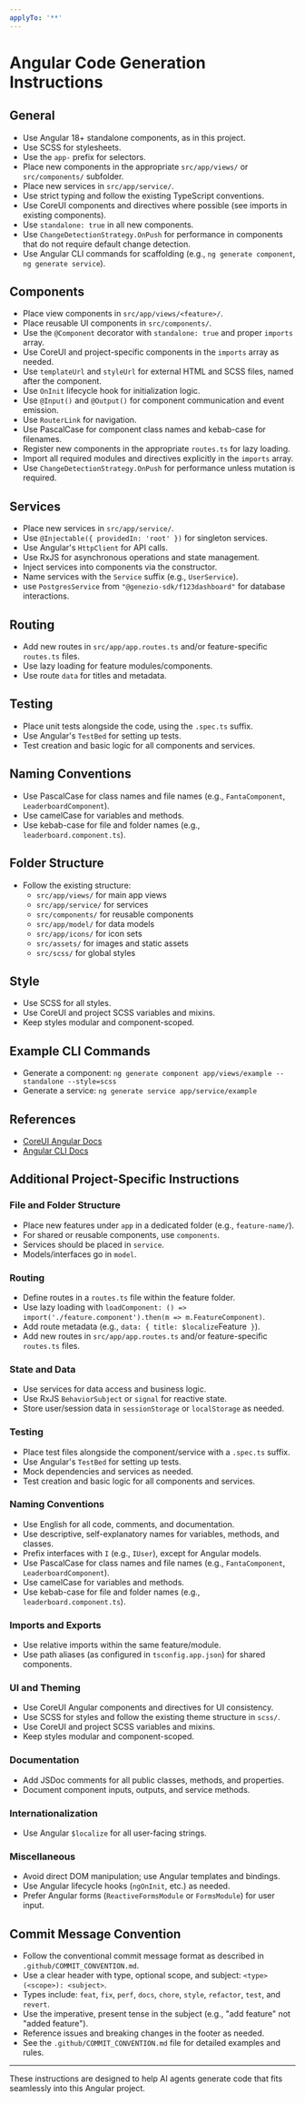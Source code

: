 ```yaml
---
applyTo: '**'
---
```


# Angular Code Generation Instructions

## General
- Use Angular 18+ standalone components, as in this project.
- Use SCSS for stylesheets.
- Use the `app-` prefix for selectors.
- Place new components in the appropriate `src/app/views/` or `src/components/` subfolder.
- Place new services in `src/app/service/`.
- Use strict typing and follow the existing TypeScript conventions.
- Use CoreUI components and directives where possible (see imports in existing components).
- Use `standalone: true` in all new components.
- Use `ChangeDetectionStrategy.OnPush` for performance in components that do not require default change detection.
- Use Angular CLI commands for scaffolding (e.g., `ng generate component`, `ng generate service`).

## Components
- Place view components in `src/app/views/<feature>/`.
- Place reusable UI components in `src/components/`.
- Use the `@Component` decorator with `standalone: true` and proper `imports` array.
- Use CoreUI and project-specific components in the `imports` array as needed.
- Use `templateUrl` and `styleUrl` for external HTML and SCSS files, named after the component.
- Use `OnInit` lifecycle hook for initialization logic.
- Use `@Input()` and `@Output()` for component communication and event emission.
- Use `RouterLink` for navigation.
- Use PascalCase for component class names and kebab-case for filenames.
- Register new components in the appropriate `routes.ts` for lazy loading.
- Import all required modules and directives explicitly in the `imports` array.
- Use `ChangeDetectionStrategy.OnPush` for performance unless mutation is required.

## Services
- Place new services in `src/app/service/`.
- Use `@Injectable({ providedIn: 'root' })` for singleton services.
- Use Angular's `HttpClient` for API calls.
- Use RxJS for asynchronous operations and state management.
- Inject services into components via the constructor.
- Name services with the `Service` suffix (e.g., `UserService`).
- use `PostgresService` from `"@genezio-sdk/f123dashboard"` for database interactions.

## Routing
- Add new routes in `src/app/app.routes.ts` and/or feature-specific `routes.ts` files.
- Use lazy loading for feature modules/components.
- Use route `data` for titles and metadata.

## Testing
- Place unit tests alongside the code, using the `.spec.ts` suffix.
- Use Angular's `TestBed` for setting up tests.
- Test creation and basic logic for all components and services.

## Naming Conventions
- Use PascalCase for class names and file names (e.g., `FantaComponent`, `LeaderboardComponent`).
- Use camelCase for variables and methods.
- Use kebab-case for file and folder names (e.g., `leaderboard.component.ts`).

## Folder Structure
- Follow the existing structure:
  - `src/app/views/` for main app views
  - `src/app/service/` for services
  - `src/components/` for reusable components
  - `src/app/model/` for data models
  - `src/app/icons/` for icon sets
  - `src/assets/` for images and static assets
  - `src/scss/` for global styles

## Style
- Use SCSS for all styles.
- Use CoreUI and project SCSS variables and mixins.
- Keep styles modular and component-scoped.

## Example CLI Commands
- Generate a component: `ng generate component app/views/example --standalone --style=scss`
- Generate a service: `ng generate service app/service/example`

## References
- [CoreUI Angular Docs](https://coreui.io/angular/docs/)
- [Angular CLI Docs](https://angular.io/cli)

## Additional Project-Specific Instructions

### File and Folder Structure
- Place new features under `app` in a dedicated folder (e.g., `feature-name/`).
- For shared or reusable components, use `components`.
- Services should be placed in `service`.
- Models/interfaces go in `model`.

### Routing
- Define routes in a `routes.ts` file within the feature folder.
- Use lazy loading with `loadComponent: () => import('./feature.component').then(m => m.FeatureComponent)`.
- Add route metadata (e.g., `data: { title: $localize`Feature` }`).
- Add new routes in `src/app/app.routes.ts` and/or feature-specific `routes.ts` files.

### State and Data
- Use services for data access and business logic.
- Use RxJS `BehaviorSubject` or `signal` for reactive state.
- Store user/session data in `sessionStorage` or `localStorage` as needed.

### Testing
- Place test files alongside the component/service with a `.spec.ts` suffix.
- Use Angular's `TestBed` for setting up tests.
- Mock dependencies and services as needed.
- Test creation and basic logic for all components and services.

### Naming Conventions
- Use English for all code, comments, and documentation.
- Use descriptive, self-explanatory names for variables, methods, and classes.
- Prefix interfaces with `I` (e.g., `IUser`), except for Angular models.
- Use PascalCase for class names and file names (e.g., `FantaComponent`, `LeaderboardComponent`).
- Use camelCase for variables and methods.
- Use kebab-case for file and folder names (e.g., `leaderboard.component.ts`).

### Imports and Exports
- Use relative imports within the same feature/module.
- Use path aliases (as configured in `tsconfig.app.json`) for shared components.

### UI and Theming
- Use CoreUI Angular components and directives for UI consistency.
- Use SCSS for styles and follow the existing theme structure in `scss/`.
- Use CoreUI and project SCSS variables and mixins.
- Keep styles modular and component-scoped.

### Documentation
- Add JSDoc comments for all public classes, methods, and properties.
- Document component inputs, outputs, and service methods.

### Internationalization
- Use Angular `$localize` for all user-facing strings.

### Miscellaneous
- Avoid direct DOM manipulation; use Angular templates and bindings.
- Use Angular lifecycle hooks (`ngOnInit`, etc.) as needed.
- Prefer Angular forms (`ReactiveFormsModule` or `FormsModule`) for user input.

## Commit Message Convention
- Follow the conventional commit message format as described in `.github/COMMIT_CONVENTION.md`.
- Use a clear header with type, optional scope, and subject: `<type>(<scope>): <subject>`.
- Types include: `feat`, `fix`, `perf`, `docs`, `chore`, `style`, `refactor`, `test`, and `revert`.
- Use the imperative, present tense in the subject (e.g., "add feature" not "added feature").
- Reference issues and breaking changes in the footer as needed.
- See the `.github/COMMIT_CONVENTION.md` file for detailed examples and rules.

---

These instructions are designed to help AI agents generate code that fits seamlessly into this Angular project.
